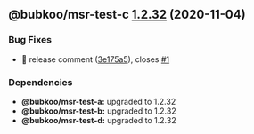 ## @bubkoo/msr-test-c [1.2.32](https://github.com/bubkoo/monorepo-semantic-release/compare/monorepo-semantic-release-test-c@v1.2.31...monorepo-semantic-release-test-c@v1.2.32) (2020-11-04)


### Bug Fixes

* 🐛 release comment ([3e175a5](https://github.com/bubkoo/monorepo-semantic-release/commit/3e175a5261471c32b6f1dca58769710a6a35d8ae)), closes [#1](https://github.com/bubkoo/monorepo-semantic-release/issues/1)





### Dependencies

* **@bubkoo/msr-test-a:** upgraded to 1.2.32
* **@bubkoo/msr-test-b:** upgraded to 1.2.32
* **@bubkoo/msr-test-d:** upgraded to 1.2.32
